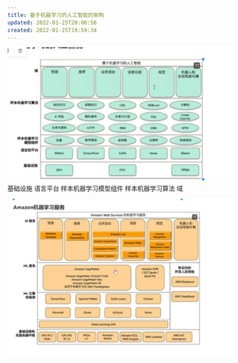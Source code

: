 ```yaml
---
title: 基于机器学习的人工智能的架构
updated: 2022-01-25T20:06:56
created: 2022-01-25T19:59:34
---
```


![image1](assets/6c43d1b2008c46f8baf0f772533e5138.png)
基础设施 语言平台
样本机器学习模型组件
样本机器学习算法
域

![image2](assets/cf9b4c4152ee423f896042d1bbed9415.png)

